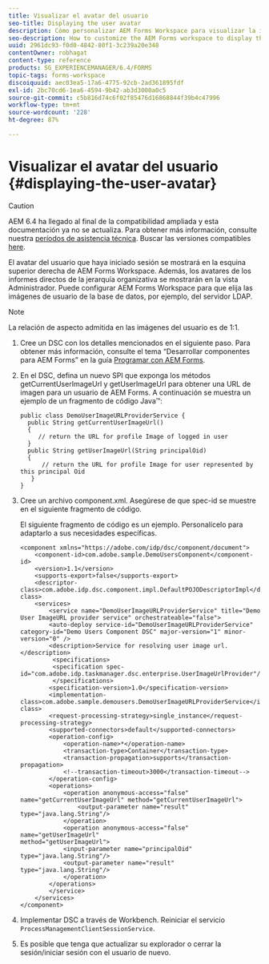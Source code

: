 ```yaml
---
title: Visualizar el avatar del usuario
seo-title: Displaying the user avatar
description: Cómo personalizar AEM Forms Workspace para visualizar la imagen de un usuario que ha iniciado sesión.
seo-description: How to customize the AEM Forms workspace to display the image of a logged-in user.
uuid: 2961dc93-f0d0-4842-80f1-3c239a20e348
contentOwner: robhagat
content-type: reference
products: SG_EXPERIENCEMANAGER/6.4/FORMS
topic-tags: forms-workspace
discoiquuid: aec03ea5-17a6-4775-92cb-2ad361895fdf
exl-id: 2bc70cd6-1ea6-4594-9b42-ab3d3000a0c5
source-git-commit: c5b816d74c6f02f85476d16868844f39b4c47996
workflow-type: tm+mt
source-wordcount: '228'
ht-degree: 87%

---
```


# Visualizar el avatar del usuario {#displaying-the-user-avatar}

>[!CAUTION]
>
>AEM 6.4 ha llegado al final de la compatibilidad ampliada y esta documentación ya no se actualiza. Para obtener más información, consulte nuestra [períodos de asistencia técnica](https://helpx.adobe.com/es/support/programs/eol-matrix.html). Buscar las versiones compatibles [here](https://experienceleague.adobe.com/docs/).

El avatar del usuario que haya iniciado sesión se mostrará en la esquina superior derecha de AEM Forms Workspace. Además, los avatares de los informes directos de la jerarquía organizativa se mostrarán en la vista Administrador. Puede configurar AEM Forms Workspace para que elija las imágenes de usuario de la base de datos, por ejemplo, del servidor LDAP.

>[!NOTE]
>
>La relación de aspecto admitida en las imágenes del usuario es de 1:1.

1. Cree un DSC con los detalles mencionados en el siguiente paso. Para obtener más información, consulte el tema “Desarrollar componentes para AEM Forms” en la guía [Programar con AEM Forms](https://www.adobe.com/go/learn_aemforms_programming_63).
1. En el DSC, defina un nuevo SPI que exponga los métodos getCurrentUserImageUrl y getUserImageUrl para obtener una URL de imagen para un usuario de AEM Forms. A continuación se muestra un ejemplo de un fragmento de código Java™:

   ```as3
   public class DemoUserImageURLProviderService { 
     public String getCurrentUserImageUrl() 
     { 
        // return the URL for profile Image of logged in user 
     } 
     public String getUserImageUrl(String principalOid) 
     { 
         // return the URL for profile Image for user represented by this principal Oid 
      } 
   }
   ```

1. Cree un archivo component.xml. Asegúrese de que spec-id se muestre en el siguiente fragmento de código.

   El siguiente fragmento de código es un ejemplo. Personalícelo para adaptarlo a sus necesidades específicas.

   ```as3
   <component xmlns="https://adobe.com/idp/dsc/component/document"> 
       <component-id>com.adobe.sample.DemoUsersComponent</component-id> 
       <version>1.1</version> 
       <supports-export>false</supports-export> 
       <descriptor-class>com.adobe.idp.dsc.component.impl.DefaultPOJODescriptorImpl</descriptor-class> 
       <services> 
           <service name="DemoUserImageURLProviderService" title="Demo User ImageURL provider service" orchestrateable="false"> 
           <auto-deploy service-id="DemoUserImageURLProviderService" category-id="Demo Users Component DSC" major-version="1" minor-version="0" /> 
           <description>Service for resolving user image url.</description> 
            <specifications> 
            <specification spec-id="com.adobe.idp.taskmanager.dsc.enterprise.UserImageUrlProvider"/> 
            </specifications> 
           <specification-version>1.0</specification-version> 
           <implementation-class>com.adobe.sample.demousers.DemoUserImageURLProviderService</implementation-class> 
           <request-processing-strategy>single_instance</request-processing-strategy> 
           <supported-connectors>default</supported-connectors> 
           <operation-config> 
               <operation-name>*</operation-name> 
               <transaction-type>Container</transaction-type> 
               <transaction-propagation>supports</transaction-propagation> 
               <!--transaction-timeout>3000</transaction-timeout--> 
           </operation-config> 
           <operations> 
               <operation anonymous-access="false" name="getCurrentUserImageUrl" method="getCurrentUserImageUrl"> 
                   <output-parameter name="result" type="java.lang.String"/> 
               </operation> 
               <operation anonymous-access="false" name="getUserImageUrl" 
   method="getUserImageUrl"> 
               <input-parameter name="principalOid" type="java.lang.String"/> 
               <output-parameter name="result" type="java.lang.String"/> 
               </operation> 
           </operations> 
           </service> 
       </services>
   </component>
   ```

1. Implementar DSC a través de Workbench. Reiniciar el servicio `ProcessManagementClientSessionService`.
1. Es posible que tenga que actualizar su explorador o cerrar la sesión/iniciar sesión con el usuario de nuevo.
